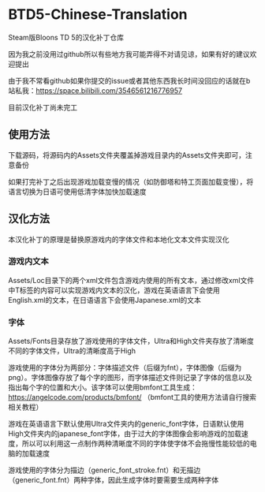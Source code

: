 # BTD5-Chinese-Translation
Steam版Bloons TD 5的汉化补丁仓库

因为我之前没用过github所以有些地方我可能弄得不对请见谅，如果有好的建议欢迎提出

由于我不常看github如果你提交的issue或者其他东西我长时间没回应的话就在b站私我：https://space.bilibili.com/3546561216776957

目前汉化补丁尚未完工

## 使用方法
下载源码，将源码内的Assets文件夹覆盖掉游戏目录内的Assets文件夹即可，注意备份

如果打完补丁之后出现游戏加载变慢的情况（如防御塔和特工页面加载变慢），将语言切换为日语可使用低清字体加快加载速度

## 汉化方法
本汉化补丁的原理是替换原游戏内的字体文件和本地化文本文件实现汉化

### 游戏内文本
Assets/Loc目录下的两个xml文件包含游戏内使用的所有文本，通过修改xml文件中T标签的内容可以实现游戏内文本的汉化，游戏在英语语言下会使用English.xml的文本，在日语语言下会使用Japanese.xml的文本

### 字体
Assets/Fonts目录存放了游戏使用的字体文件，Ultra和High文件夹存放了清晰度不同的字体文件，Ultra的清晰度高于High

游戏使用的字体分为两部分：字体描述文件（后缀为fnt），字体图像（后缀为png）。字体图像存放了每个字的图形，而字体描述文件则记录了字体的信息以及指出每个字的位置和大小。该字体可以使用bmfont工具生成：https://angelcode.com/products/bmfont/ （bmfont工具的使用方法请自行搜索相关教程）

游戏在英语语言下默认使用Ultra文件夹内的generic_font字体，日语默认使用High文件夹内的japanese_font字体，由于过大的字体图像会影响游戏的加载速度，所以可以利用这一点制作两种清晰度不同的字体使字体不会拖慢性能较低的电脑的加载速度

游戏使用的字体分为描边（generic_font_stroke.fnt）和无描边（generic_font.fnt）两种字体，因此生成字体时要需要生成两种字体



